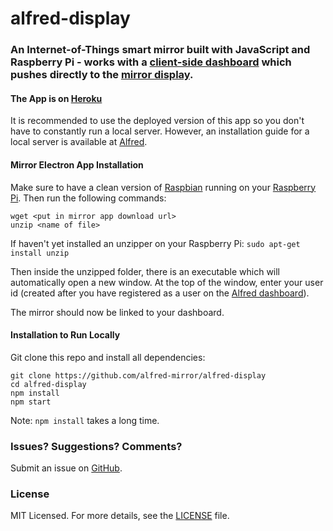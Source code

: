 # alfred-display

### An Internet-of-Things smart mirror built with JavaScript and Raspberry Pi - works with a [client-side dashboard](https://github.com/alfred-mirror/alfred-dashboard) which pushes directly to the [mirror display](https://github.com/alfred-mirror/alfred-display).

#### The App is on [Heroku](http://alfred-dashboard.herokuapp.com/)
It is recommended to use the deployed version of this app so you don't have to constantly run a local server. However, an installation guide for a local server is available at [Alfred](https://github.com/alfred-mirror/alfred).

#### Mirror Electron App Installation
Make sure to have a clean version of [Raspbian](https://www.raspberrypi.org/downloads/raspbian/) running on your [Raspberry Pi](https://www.raspberrypi.org/). Then run the following commands:
```
wget <put in mirror app download url>
unzip <name of file>
```
If haven't yet installed an unzipper on your Raspberry Pi: ```sudo apt-get install unzip```

Then inside the unzipped folder, there is an executable which will automatically open a new window. At the top of the window, enter your user id (created after you have registered as a user on the [Alfred dashboard](http://alfred-dashboard.herokuapp.com/)).

The mirror should now be linked to your dashboard.

#### Installation to Run Locally

Git clone this repo and install all dependencies:
```
git clone https://github.com/alfred-mirror/alfred-display
cd alfred-display
npm install
npm start
```
Note: ```npm install``` takes a long time.

### Issues? Suggestions? Comments?
Submit an issue on [GitHub](https://github.com/alfred-mirror/alfred-display/issues).

### License
MIT Licensed. For more details, see the [LICENSE](https://github.com/alfred-mirror/alfred-display/blob/master/LICENSE.md) file.
